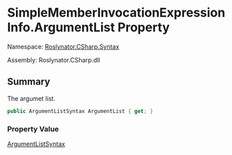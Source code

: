 # SimpleMemberInvocationExpressionInfo\.ArgumentList Property

Namespace: [Roslynator.CSharp.Syntax](../../README.md)

Assembly: Roslynator\.CSharp\.dll

## Summary

The argumet list\.

```csharp
public ArgumentListSyntax ArgumentList { get; }
```

### Property Value

[ArgumentListSyntax](https://docs.microsoft.com/en-us/dotnet/api/microsoft.codeanalysis.csharp.syntax.argumentlistsyntax)


